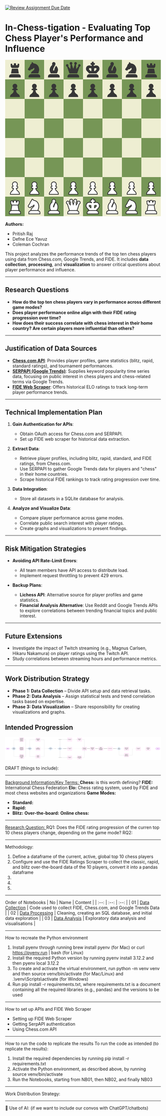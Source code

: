 [![Review Assignment Due Date](https://classroom.github.com/assets/deadline-readme-button-22041afd0340ce965d47ae6ef1cefeee28c7c493a6346c4f15d667ab976d596c.svg)](https://classroom.github.com/a/_SwzfpU1)

# In-Chess-tigation - Evaluating Top Chess Player's Performance and Influence

![Chess.com](data/image/chessboard.png)

**Authors:** 
- Pritish Raj 
- Defne Ece Yavuz
- Coleman Cochran 


This project analyzes the performance trends of the top ten chess players using data from Chess.com, Google Trends, and FIDE. It includes **data collection**, **processing**, and **visualization** to answer critical questions about player performance and influence.

---

## **Research Questions**
- **How do the top ten chess players vary in performance across different game modes?**  
- **Does player performance online align with their FIDE rating progression over time?**  
- **How does their success correlate with chess interest in their home country? Are certain players more influential than others?**

---

## **Justification of Data Sources**
- **[Chess.com API](https://www.chess.com/news/view/published-data-api)**: Provides player profiles, game statistics (blitz, rapid, standard ratings), and tournament performances.  
- **[SERPAPI (Google Trends)](https://serpapi.com/dashboard)**: Supplies keyword popularity time series data, focusing on public interest in chess players and chess-related terms via Google Trends.  
- **[FIDE Web Scraper](https://github.com/xRuiAlves/fide-ratings-scraper/tree/master#api-documentation)**: Offers historical ELO ratings to track long-term player performance trends.

---

## **Technical Implementation Plan**
1. **Gain Authentication for APIs**:  
   - Obtain OAuth access for Chess.com and SERPAPI.  
   - Set up FIDE web scraper for historical data extraction.  

2. **Extract Data**:  
   - Retrieve player profiles, including blitz, rapid, standard, and FIDE ratings, from Chess.com.  
   - Use SERPAPI to gather Google Trends data for players and "chess" in their home countries.  
   - Scrape historical FIDE rankings to track rating progression over time.

3. **Data Integration**:  
   - Store all datasets in a SQLite database for analysis.  

4. **Analyze and Visualize Data**:  
   - Compare player performance across game modes.  
   - Correlate public search interest with player ratings. 
   - Create graphs and visualizations to present findings.

---

## **Risk Mitigation Strategies**
- **Avoiding API Rate-Limit Errors**:  
  - All team members have API access to distribute load.  
  - Implement request throttling to prevent 429 errors.  

- **Backup Plans**:  
  - **Lichess API**: Alternative source for player profiles and game statistics.  
  - **Financial Analysis Alternative**: Use Reddit and Google Trends APIs to explore correlations between trending financial topics and public interest.

---

## **Future Extensions**
- Investigate the impact of Twitch streaming (e.g., Magnus Carlsen, Hikaru Nakamura) on player ratings using the Twitch API.  
- Study correlations between streaming hours and performance metrics.

---

## **Work Distribution Strategy**
- **Phase 1: Data Collection** – Divide API setup and data retrieval tasks.  
- **Phase 2: Data Analysis** – Assign statistical tests and trend correlation tasks based on expertise.  
- **Phase 3: Data Visualization** – Share responsibility for creating visualizations and graphs.


## **Intended Progression** 
![Flowchart](data/image/Flowchart.png)



DRAFT (things to include):

---

<u> Background Information/Key Terms: </u>
**Chess:** is this worth defining?
**FIDE:** International Chess Federation
**Elo:** Chess rating system, used by FIDE and most chess websites and organizations
**Game Modes:**
- **Standard:** 
- **Rapid:**
- **Blitz:**
**Over-the-board:**
**Online chess:**

---

<u> Research Question: </u>
RQ1: Does the FIDE rating progression of the curren top 10 chess players change, depending on the game mode?
RQ2: 

---

Methodology:
1) Define a dataframe of the current, active, global top 10 chess players
2) Configure and use the FIDE Ratings Scraper to collect the classic, rapid, and blitz over-the-board data of the 10 players, convert it into a pandas dataframe
3) 
4) 
5) 

---

Order of Notebooks
| No | Name | Content |
| :--: | :--: | :--: |
| 01 | [Data Collection](./notebooks/NB01-Data-Collection.ipynb) | Code used to collect FIDE, Chess.com, and Google Trends Data |
| 02 | [Data Processing](./notebooks/NB02-Data-Processing.ipynb) | Cleaning, creating an SQL database, and initial data exploration |
| 03 | [Data Analysis](./notebooks/NB03-Data-Analysis.ipynb) | Exploratory data analysis and visualisations |

---

How to recreate the Python environment
1) Install pyenv through running brew install pyenv (for Mac) or curl https://pyenv.run | bash (for Linux)
2) Install the required Python version by running pyenv install 3.12.2 and then pyenv local 3.12.2
3) To create and activate the virtual environment, run python -m venv venv and then source venv/bin/activate (for Mac/Linux) and .\venv\Scripts\activate (for Windows)
4) Run pip install -r requirements.txt, where requirements.txt is a document containing all the required libraries (e.g., pandas) and the versions to be used

---

How to set up APIs and FIDE Web Scraper
- Setting up FIDE Web Scraper
- Getting SerpAPI authentication
- Using Chess.com API

---

How to run the code to replicate the results
To run the code as intended (to replicate the results):

1) Install the required dependencies by running pip install -r requirements.txt
2) Activate the Python environment, as described above, by running source venv/bin/activate
3) Run the Notebooks, starting from NB01, then NB02, and finally NB03

---

Work Distribution Strategy:

---

🤖 Use of AI: (if we want to include our convos with ChatGPT/chatbots)